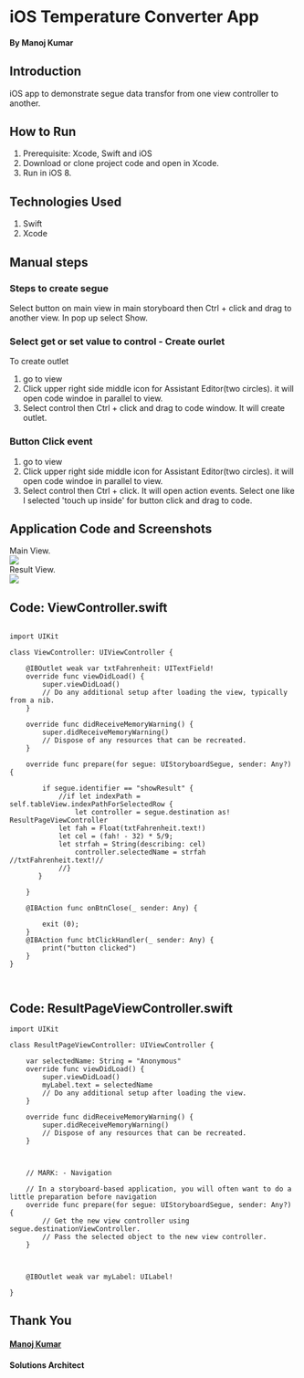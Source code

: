 # iOS Temperature Converter App

####                                                                                                     By Manoj Kumar
## Introduction 
iOS app to demonstrate segue data transfor from one view controller to another.

## How to Run
1.	Prerequisite: Xcode, Swift and iOS 
2.	Download or clone project code and open in Xcode.
3.	Run in iOS 8.


## Technologies Used
1.	Swift
2.	Xcode

## Manual steps
### Steps to create segue
Select button on main view in main storyboard then Ctrl + click and drag to another view. In pop up select Show.

### Select get or set value to control - Create ourlet
To create outlet
1. go to view
2. Click upper right side middle icon for Assistant Editor(two circles). it will open code windoe in parallel to view.
3. Select control then Ctrl + click and drag to code window. It will create outlet.

### Button Click event
1. go to view
2. Click upper right side middle icon for Assistant Editor(two circles). it will open code windoe in parallel to view.
3. Select control then Ctrl + click. It will open action events. Select one like I selected 'touch up inside' for button click and drag to code.

## Application Code and Screenshots 
Main View.</br>
<img src="images/iPhone 8 Plus - 11.2 2018-05-05 19-54-56.png"></br>
Result View.</br>
<img src="images/iPhone 8 Plus - 11.2 2018-05-05 19-55-04.png"></br>

## Code: ViewController.swift
```

import UIKit

class ViewController: UIViewController {

    @IBOutlet weak var txtFahrenheit: UITextField!
    override func viewDidLoad() {
        super.viewDidLoad()
        // Do any additional setup after loading the view, typically from a nib.
    }

    override func didReceiveMemoryWarning() {
        super.didReceiveMemoryWarning()
        // Dispose of any resources that can be recreated.
    }
    
    override func prepare(for segue: UIStoryboardSegue, sender: Any?) {
      
        if segue.identifier == "showResult" {
            //if let indexPath = self.tableView.indexPathForSelectedRow {
                let controller = segue.destination as! ResultPageViewController
            let fah = Float(txtFahrenheit.text!)
            let cel = (fah! - 32) * 5/9;
            let strfah = String(describing: cel)
                controller.selectedName = strfah //txtFahrenheit.text!//
            //}
       }

    }

    @IBAction func onBtnClose(_ sender: Any) {
        
        exit (0);
    }
    @IBAction func btClickHandler(_ sender: Any) {
        print("button clicked")
    }
}



```
## Code: ResultPageViewController.swift
```
import UIKit

class ResultPageViewController: UIViewController {

    var selectedName: String = "Anonymous"
    override func viewDidLoad() {
        super.viewDidLoad()
        myLabel.text = selectedName
        // Do any additional setup after loading the view.
    }

    override func didReceiveMemoryWarning() {
        super.didReceiveMemoryWarning()
        // Dispose of any resources that can be recreated.
    }
    

 
    // MARK: - Navigation

    // In a storyboard-based application, you will often want to do a little preparation before navigation
    override func prepare(for segue: UIStoryboardSegue, sender: Any?) {
        // Get the new view controller using segue.destinationViewController.
        // Pass the selected object to the new view controller.
    }
  

    
    @IBOutlet weak var myLabel: UILabel!
    
}

```


## Thank You
#### [Manoj Kumar](https://www.linkedin.com/in/manojkumar19/)
#### Solutions Architect
